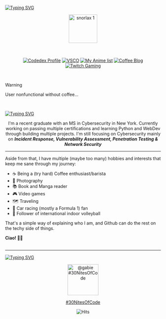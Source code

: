 [![Typing SVG](https://readme-typing-svg.demolab.com?font=Silkscreen&size=55&pause=800&color=29738e&center=true&random=false&width=1081&height=101&lines=Hello%2C+I'm+Gabie!+%F0%9F%91%8B%F0%9F%8F%BB;Aspiring+Cybersecurity+Pro+%F0%9F%91%A9%F0%9F%8F%BB%E2%80%8D%F0%9F%92%BB)](https://git.io/typing-svg)

<!-- SNORLAX -->

<div align="center">
  <img src="https://github.com/gabizzle/gabizzle/assets/67624149/0d46fccd-7a59-4427-9591-02ffafbccc56" alt="snorlax 1" width="92">
</div>
<br><br>

<!-- BUTTONS -->

<div align="center">

  [![Codedex Profile](https://img.shields.io/badge/Codedex_Profile-29738e)](https://www.codedex.io/@gabizzle)
  [![VSCO](https://img.shields.io/badge/VSCO_Photography_Profile-5f96aa)](https://vsco.co/gabie-uy/gallery)
  [![My Anime list](https://img.shields.io/badge/My_Anime_List-f1e5d7)](https://myanimelist.net/animelist/gabizzle?status=2)
  [![Coffee Blog](https://img.shields.io/badge/Coffee_Blog-cec1b8)]()
  [![Twitch Gaming](https://img.shields.io/badge/Twitch_Gaming-7f6f62)](https://www.twitch.tv/gabizzle11)
  
</div>

<!-- CONTENT WARNING -->

<br>

> [!WARNING]
> User nonfunctional without coffee...
<br>

<!-- ABOUT ME -->

[![Typing SVG](https://readme-typing-svg.demolab.com?font=Silkscreen&size=45&pause=400&color=29738E&random=false&width=1081&height=61&lines=About+Me)](https://git.io/typing-svg)

<p align="center">
  I'm a recent graduate with an MS in Cybersecurity in New York. Currently working on passing multiple certifications and learning Python and WebDev through building multiple projects. I'm still focusing on Cybersecurity mainly on <b><i>Incident Response, Vulnerability Assessment, Penetration Testing & Network Security</i></b>
</p>

-----

Aside from that, I have multiple (maybe too many) hobbies and interests that keep me sane through my journey:

 - ☕ Being a (try hard) Coffee enthusiast/barista
 - 📸 Photography
 - 📚 Book and Manga reader
- 🎮 Video games
- 🗺 Traveling
- 🏁 Car racing (mostly a Formula 1) fan
- 🏐 Follower of international indoor volleyball

That's a simple way of explaining who I am, and Github can do the rest on the techy side of things.

**Ciao! 👋🏻** 
<br><br>

-----

<!-- MEET BELLA -->

[![Typing SVG](https://readme-typing-svg.demolab.com?font=Silkscreen&size=30&pause=800&color=CEC1B8&center=true&random=false&width=1080&height=40&lines=Meet+Bella)](https://git.io/typing-svg) 

<div align="center">  
  <img src="https://www.codedex.io/api/petStatus?user=gabie" alt="@gabie #30NitesOfCode" width="100" height="100">
  
  <a href="https://www.codedex.io/@gabie/30-nites-of-code">#30NitesOfCode</a>
    <br>
</div>

<div align="center">
  <img src="https://hits.sh/github.com/gabie/gabie.svg?label=Visitors&color=f1e5d7&labelColor=29738e" alt="Hits">  
</div>
